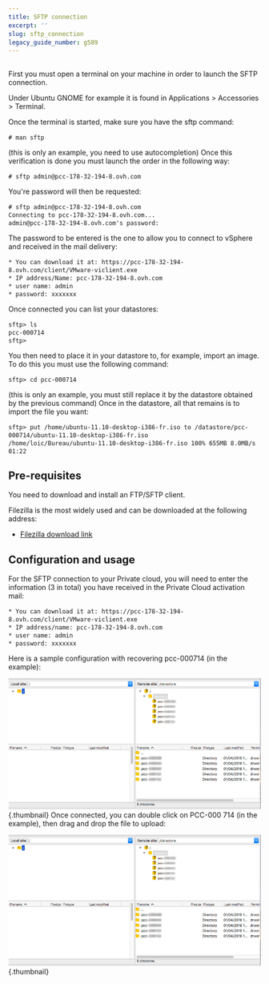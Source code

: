 ```yaml
---
title: SFTP connection
excerpt: ''
slug: sftp_connection
legacy_guide_number: g589
---
```



## 
First you must open a terminal on your machine in order to launch the SFTP connection.

Under Ubuntu GNOME for example it is found in Applications > Accessories > Terminal.

Once the terminal is started, make sure you have the sftp command:



```
# man sftp
```

(this is only an example, you need to use autocompletion)
Once this verification is done you must launch the order in the following way:


```
# sftp admin@pcc-178-32-194-8.ovh.com
```


You're password will then be requested:


```
# sftp admin@pcc-178-32-194-8.ovh.com
Connecting to pcc-178-32-194-8.ovh.com...
admin@pcc-178-32-194-8.ovh.com's password:
```


The password to be entered is the one to allow you to connect to vSphere and received in the mail delivery:


```
* You can download it at: https://pcc-178-32-194-8.ovh.com/client/VMware-viclient.exe
* IP address/Name: pcc-178-32-194-8.ovh.com
* user name: admin
* password: xxxxxxx
```


Once connected you can list your datastores:


```
sftp> ls
pcc-000714
sftp>
```


You then need to place it in your datastore to, for example, import an image.
To do this you must use the following command:


```
sftp> cd pcc-000714
```

 (this is only an example, you must still replace it by the datastore obtained by the previous command)
Once in the datastore, all that remains is to import the file you want:


```
sftp> put /home/ubuntu-11.10-desktop-i386-fr.iso to /datastore/pcc-000714/ubuntu-11.10-desktop-i386-fr.iso
/home/loic/Bureau/ubuntu-11.10-desktop-i386-fr.iso 100% 655MB 8.0MB/s 01:22
```




## Pre-requisites
You need to download and install an FTP/SFTP client.

Filezilla is the most widely used and can be downloaded at the following address:


- [Filezilla download link](http://downloads.sourceforge.net/filezilla/FileZilla_3.5.2_win32-setup.exe)




## Configuration and usage
For the SFTP connection to your Private cloud, you will need to enter the information (3 in total) you have received in the Private Cloud activation mail:


```
* You can download it at: https://pcc-178-32-194-8.ovh.com/client/VMware-viclient.exe
* IP address/name: pcc-178-32-194-8.ovh.com
* user name: admin
* password: xxxxxxx
```


Here is a sample configuration with recovering pcc-000714 (in the example):

![](images/connection_sftp_filezilla.png){.thumbnail}
Once connected, you can double click on PCC-000 714 (in the example), then drag and drop the file to upload:

![](images/connection_sftp_filezilla.png){.thumbnail}

